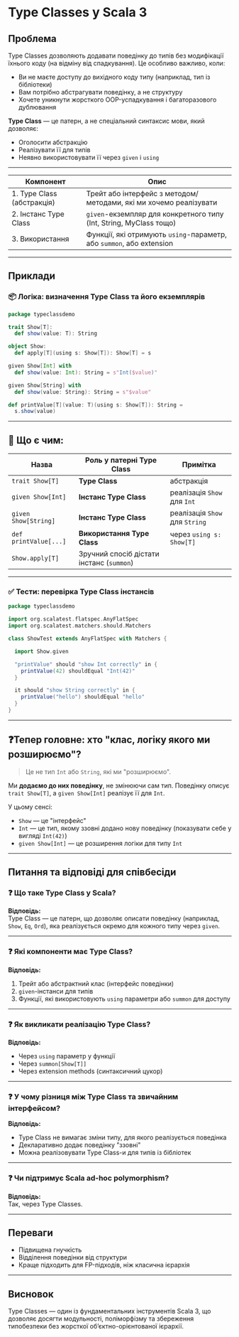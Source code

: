 # Type Classes у Scala 3

## Проблема

Type Classes дозволяють додавати поведінку до типів без модифікації їхнього коду (на відміну від спадкування). Це особливо важливо, коли:
- Ви не маєте доступу до вихідного коду типу (наприклад, тип із бібліотеки)
- Вам потрібно абстрагувати поведінку, а не структуру
- Хочете уникнути жорсткого OOP-успадкування і багаторазового дублювання

**Type Class** — це патерн, а не спеціальний синтаксис мови, який дозволяє:
- Оголосити абстракцію
- Реалізувати її для типів
- Неявно використовувати її через `given` і `using`

---

| Компонент                  | Опис                                                                 |
| -------------------------- | -------------------------------------------------------------------- |
| 1. Type Class (абстракція) | Трейт або інтерфейс з методом/методами, які ми хочемо реалізувати    |
| 2. Інстанс Type Class      | `given`-екземпляр для конкретного типу (Int, String, MyClass тощо)   |
| 3. Використання            | Функції, які отримують `using`-параметр, або `summon`, або extension |

---

## Приклади

### 📦 Логіка: визначення Type Class та його екземплярів

~~~scala
package typeclassdemo

trait Show[T]:
  def show(value: T): String

object Show:
  def apply[T](using s: Show[T]): Show[T] = s

given Show[Int] with
  def show(value: Int): String = s"Int($value)"

given Show[String] with
  def show(value: String): String = s"$value"

def printValue[T](value: T)(using s: Show[T]): String =
  s.show(value)
~~~

---
## 🔎 Що є чим:

| Назва                 | Роль у патерні Type Class                 | Примітка                       |
| --------------------- | ----------------------------------------- | ------------------------------ |
| `trait Show[T]`       | **Type Class**                            | абстракція                     |
| `given Show[Int]`     | **Інстанс Type Class**                    | реалізація `Show` для `Int`    |
| `given Show[String]`  | **Інстанс Type Class**                    | реалізація `Show` для `String` |
| `def printValue[...]` | **Використання Type Class**               | через `using s: Show[T]`       |
| `Show.apply[T]`       | Зручний спосіб дістати інстанс (`summon`) |                                |

---

### ✅ Тести: перевірка Type Class інстансів

~~~scala
package typeclassdemo

import org.scalatest.flatspec.AnyFlatSpec
import org.scalatest.matchers.should.Matchers

class ShowTest extends AnyFlatSpec with Matchers {

  import Show.given

  "printValue" should "show Int correctly" in {
    printValue(42) shouldEqual "Int(42)"
  }

  it should "show String correctly" in {
    printValue("hello") shouldEqual "hello"
  }
}
~~~

---

## ❓Тепер головне: хто "клас, логіку якого ми розширюємо"?
>Це не тип `Int` або `String`, які ми "розширюємо".

Ми **додаємо до них поведінку**, не змінюючи сам тип. Поведінку описує `trait Show[T]`, а `given Show[Int]` реалізує її для `Int`.

У цьому сенсі:
- `Show` — це "інтерфейс"
- `Int` — це тип, якому ззовні додано нову поведінку (показувати себе у вигляді `Int(42)`)
- `given Show[Int]` — це розширення логіки для типу `Int`

---

## Питання та відповіді для співбесіди

### ❓ Що таке Type Class у Scala?

**Відповідь:**  
Type Class — це патерн, що дозволяє описати поведінку (наприклад, `Show`, `Eq`, `Ord`), яка реалізується окремо для кожного типу через `given`.

---

### ❓ Які компоненти має Type Class?

**Відповідь:**  
1. Трейт або абстрактний клас (інтерфейс поведінки)
2. `given`-інстанси для типів
3. Функції, які використовують `using` параметри або `summon` для доступу

---

### ❓ Як викликати реалізацію Type Class?

**Відповідь:**  
- Через `using` параметр у функції  
- Через `summon[Show[T]]`  
- Через extension methods (синтаксичний цукор)

---

### ❓ У чому різниця між Type Class та звичайним інтерфейсом?

**Відповідь:**  
- Type Class не вимагає зміни типу, для якого реалізується поведінка
- Декларативно додає поведінку "ззовні"
- Можна реалізовувати Type Class-и для типів із бібліотек

---

### ❓ Чи підтримує Scala ad-hoc polymorphism?

**Відповідь:**  
Так, через Type Classes.

---

## Переваги

- Підвищена гнучкість
- Відділення поведінки від структури
- Краще підходить для FP-підходів, ніж класична ієрархія

---

## Висновок

Type Classes — один із фундаментальних інструментів Scala 3, що дозволяє досягти модульності, поліморфізму та збереження типобезпеки без жорсткої обʼєктно-орієнтованої ієрархії.